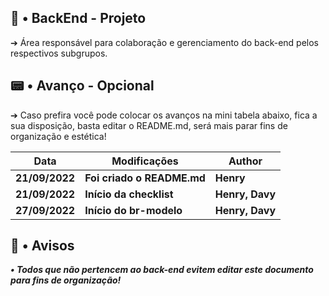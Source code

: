 ## 🧭 • BackEnd - Projeto

➔ Área responsável para colaboração e gerenciamento do back-end pelos respectivos subgrupos.


## 📟 • Avanço - Opcional

➔ Caso prefira você pode colocar os avanços na mini tabela abaixo, fica a sua disposição, basta editar o README.md, será mais parar fins de organização e estética!

| **Data** | **Modificações** | **Author** |
| --- | --- | --- | 
| **21/09/2022** | **Foi criado o README.md** | **Henry** |
| **21/09/2022** | **Início da checklist** | **Henry, Davy** |
| **27/09/2022** | **Início do br-modelo** | **Henry, Davy** |

## 🛑 • Avisos

***• Todos que não pertencem ao back-end evitem editar este documento para fins de organização!***

